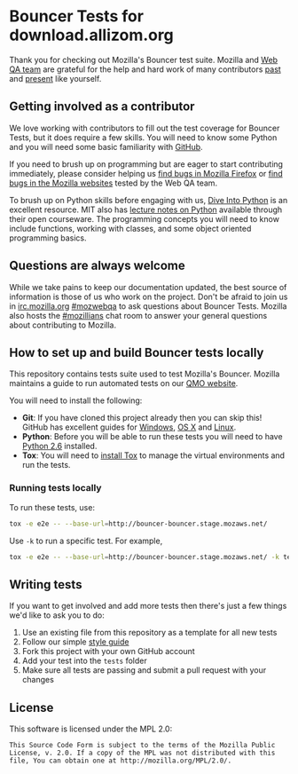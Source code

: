 # Bouncer Tests for download.allizom.org

Thank you for checking out Mozilla's Bouncer test suite. Mozilla and [Web QA team](https://quality.mozilla.org/teams/web-qa/) are grateful for the help and hard work of many contributors [past](https://github.com/mozilla/bouncer-tests/graphs/contributors) and [present](https://github.com/mozilla-services/go-bouncer/graphs/contributors) like yourself.

## Getting involved as a contributor

We love working with contributors to fill out the test coverage for Bouncer Tests, but it does require a few skills. You will need to know some Python and you will need some basic familiarity with [GitHub](https://guides.github.com/).

If you need to brush up on programming but are eager to start contributing immediately, please consider helping us [find bugs in Mozilla Firefox](https://oneanddone.mozilla.org/team/2/) or [find bugs in the Mozilla websites](https://oneanddone.mozilla.org/team/6/) tested by the Web QA team.

To brush up on Python skills before engaging with us, [Dive Into Python](http://www.diveintopython.net/toc/) is an excellent resource. MIT also has [lecture notes on Python](http://ocw.mit.edu/courses/electrical-engineering-and-computer-science/6-189-a-gentle-introduction-to-programming-using-python-january-iap-2011/) available through their open courseware. The programming concepts you will need to know include functions, working with classes, and some object oriented programming basics.

## Questions are always welcome

While we take pains to keep our documentation updated, the best source of information is those of us who work on the project. Don't be afraid to join us in [irc.mozilla.org](https://wiki.mozilla.org/IRC) [#mozwebqa](http://chat.mibbit.com/?server=irc.mozilla.org&channel=#mozwebqa) to ask questions about Bouncer Tests. Mozilla also hosts the [#mozillians](http://chat.mibbit.com/?server=irc.mozilla.org&channel=#mozillians) chat room to answer your general questions about contributing to Mozilla.

## How to set up and build Bouncer tests locally

This repository contains tests suite used to test Mozilla's Bouncer. Mozilla maintains a guide to run automated tests on our [QMO website](https://quality.mozilla.org/docs/webqa/running-webqa-automated-tests/).

You will need to install the following:

* **Git**: If you have cloned this project already then you can skip this! GitHub has excellent guides for [Windows](https://help.github.com/articles/set-up-git/#platform-windows), [OS X](https://help.github.com/articles/set-up-git/#platform-mac) and [Linux](https://help.github.com/articles/set-up-git/#platform-linux).
* **Python**: Before you will be able to run these tests you will need to have [Python 2.6](https://www.python.org/download/releases/2.6/) installed.
* **Tox**: You will need to [install Tox](https://testrun.org/tox/latest/install.html) to manage the virtual environments and run the tests.

### Running tests locally

To run these tests, use:

```bash
tox -e e2e -- --base-url=http://bouncer-bouncer.stage.mozaws.net/
```

Use `-k` to run a specific test. For example,

```bash
tox -e e2e -- --base-url=http://bouncer-bouncer.stage.mozaws.net/ -k test_that_checks_redirect_using_incorrect_query_values
```

## Writing tests

If you want to get involved and add more tests then there's just a few things we'd like to ask you to do:

1. Use an existing file from this repository as a template for all new tests
2. Follow our simple [style guide](https://wiki.mozilla.org/QA/Execution/Web_Testing/Docs/Automation/StyleGuide)
3. Fork this project with your own GitHub account
4. Add your test into the `tests` folder
5. Make sure all tests are passing and submit a pull request with your changes

## License

This software is licensed under the MPL 2.0:

```
This Source Code Form is subject to the terms of the Mozilla Public
License, v. 2.0. If a copy of the MPL was not distributed with this
file, You can obtain one at http://mozilla.org/MPL/2.0/.
```
